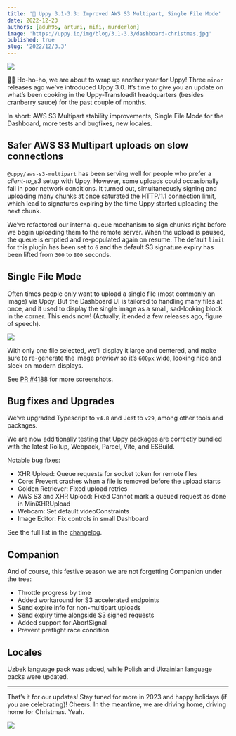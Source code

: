 ```yaml
---
title: '🎄 Uppy 3.1-3.3: Improved AWS S3 Multipart, Single File Mode'
date: 2022-12-23
authors: [aduh95, arturi, mifi, murderlon]
image: 'https://uppy.io/img/blog/3.1-3.3/dashboard-christmas.jpg'
published: true
slug: '2022/12/3.3'
---
```


![](/img/blog/3.1-3.3/dashboard-christmas.jpg)

🎅🐶 Ho-ho-ho, we are about to wrap up another year for Uppy! Three `minor`
releases ago we’ve introduced Uppy 3.0. It’s time to give you an update on
what’s been cooking in the Uppy-Transloadit headquarters (besides cranberry
sauce) for the past couple of months.

In short: AWS S3 Multipart stability improvements, Single File Mode for the
Dashboard, more tests and bugfixes, new locales.

<!--truncate-->

## Safer AWS S3 Multipart uploads on slow connections

`@uppy/aws-s3-multipart` has been serving well for people who prefer a
_client-to_s3_ setup with Uppy. However, some uploads could occasionally fail in
poor network conditions. It turned out, simultaneously signing and uploading
many chunks at once saturated the HTTP/1.1 connection limit, which lead to
signatures expiring by the time Uppy started uploading the next chunk.

We’ve refactored our internal queue mechanism to sign chunks right before we
begin uploading them to the remote server. When the upload is paused, the queue
is emptied and re-populated again on resume. The default `limit` for this plugin
has been set to `6` and the default S3 signature expiry has been lifted from
`300` to `800` seconds.

## Single File Mode

Often times people only want to upload a single file (most commonly an image)
via Uppy. But the Dashboard UI is tailored to handling many files at once, and
it used to display the single image as a small, sad-looking block in the corner.
This ends now! (Actually, it ended a few releases ago, figure of speech).

<img src="/img/blog/3.1-3.3/single-file-mode.jpg" class="border" />

With only one file selected, we’ll display it large and centered, and make sure
to re-generate the image preview so it’s `600px` wide, looking nice and sleek on
modern displays.

See [PR #4188](https://github.com/transloadit/uppy/pull/4188) for more
screenshots.

## Bug fixes and Upgrades

We’ve upgraded Typescript to `v4.8` and Jest to `v29`, among other tools and
packages.

We are now additionally testing that Uppy packages are correctly bundled with
the latest Rollup, Webpack, Parcel, Vite, and ESBuild.

Notable bug fixes:

- XHR Upload: Queue requests for socket token for remote files
- Core: Prevent crashes when a file is removed before the upload starts
- Golden Retriever: Fixed upload retries
- AWS S3 and XHR Upload: Fixed Cannot mark a queued request as done in
  MiniXHRUpload
- Webcam: Set default videoConstraints
- Image Editor: Fix controls in small Dashboard

See the full list in the
[changelog](https://github.com/transloadit/uppy/blob/main/CHANGELOG.md).

## Companion

And of course, this festive season we are not forgetting Companion under the
tree:

- Throttle progress by time
- Added workaround for S3 accelerated endpoints
- Send expire info for non-multipart uploads
- Send expiry time alongside S3 signed requests
- Added support for AbortSignal
- Prevent preflight race condition

## Locales

Uzbek language pack was added, while Polish and Ukrainian language packs were
updated.

---

That’s it for our updates! Stay tuned for more in 2023 and happy holidays (if
you are celebrating)! Cheers. In the meantime, we are driving home, driving home
for Christmas. Yeah.

![](/img/blog/3.1-3.3/driving-home.gif)
